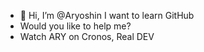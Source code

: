 - 👋 Hi, I’m @Aryoshin I want to learn GitHub
- Would you like to help me?
- Watch ARY on Cronos, Real DEV 



